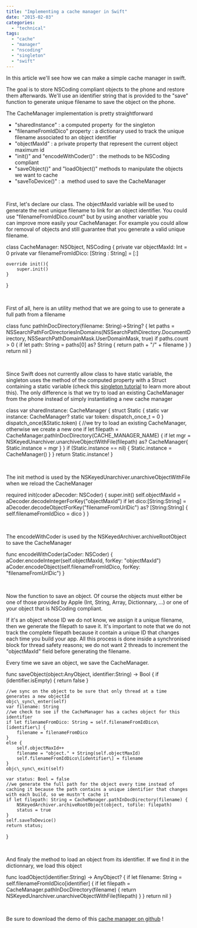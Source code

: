 ```yaml
---
title: "Implementing a cache manager in Swift"
date: "2015-02-03"
categories: 
  - "technical"
tags: 
  - "cache"
  - "manager"
  - "nscoding"
  - "singleton"
  - "swift"
---
```


In this article we'll see how we can make a simple cache manager in swift.

The goal is to store NSCoding compliant objects to the phone and restore them afterwards. We'll use an identifier string that is provided to the "save" function to generate unique filename to save the object on the phone.

The CacheManager implementation is pretty straightforward

- "sharedInstance" : a computed property  for the singleton
- "filenameFromIdDico" property : a dictionary used to track the unique filename associated to an object identifier
- "objectMaxId" : a private property that represent the current object maximum id
- "init()" and "encodeWithCoder()" : the methods to be NSCoding compliant
- "saveObject()" and "loadObject()" methods to manipulate the objects we want to cache
- "saveToDevice()" : a  method used to save the CacheManager

 

First, let's declare our class. The objectMaxId variable will be used to generate the next unique filename to link for an object identifier. You could use "filenameFromIdDico.count" but by using another variable you can improve more easily your CacheManager. For example you could allow for removal of objects and still guarantee that you generate a valid unique filename.

class CacheManager: NSObject, NSCoding {
	private var objectMaxId: Int = 0
	private var filenameFromIdDico: \[String : String\] = \[:\]

	override init(){
		super.init()
	}	
}

 

First of all, here is an utility method that we are going to use to generate a full path from a filename

class func pathInDocDirectory(filename: String)->String? {
	let paths = NSSearchPathForDirectoriesInDomains(NSSearchPathDirectory.DocumentDirectory, NSSearchPathDomainMask.UserDomainMask, true)
	if paths.count > 0 {
		if let path: String = paths\[0\] as? String {
			return path + "/" + filename
		}
	}
	return nil
}

 

Since Swift does not currently allow class to have static variable, the singleton uses the method of the computed property with a Struct containing a static variable (check this [singleton tutorial](http://thatthinginswift.com/singletons/) to learn more about this). The only difference is that we try to load an existing CacheManager from the phone instead of simply instantiating a new cache manager

class var sharedInstance: CacheManager {
	struct Static {
		static var instance: CacheManager?
		static var token: dispatch\_once\_t = 0
	}
	dispatch\_once(&Static.token) {
		//we try to load an existing CacheManager, otherwise we create a new one
		if let filepath = CacheManager.pathInDocDirectory(CACHE\_MANAGER\_NAME) {
			if let mgr = NSKeyedUnarchiver.unarchiveObjectWithFile(filepath) as? CacheManager{
				Static.instance = mgr
			}
		}
		if (Static.instance == nil) {
			Static.instance = CacheManager()
		}
	}
	return Static.instance!
}

 

The init method is used by the NSKeyedUnarchiver.unarchiveObjectWithFile when we reload the CacheManager

required init(coder aDecoder: NSCoder) {
	super.init()
	self.objectMaxId = aDecoder.decodeIntegerForKey("objectMaxId")
	if let dico:\[String:String\] = aDecoder.decodeObjectForKey("filenameFromUrlDic") as? \[String:String\] {
		self.filenameFromIdDico = dico
	}
}

 

The encodeWithCoder is used by the NSKeyedArchiver.archiveRootObject to save the CacheManager

func encodeWithCoder(aCoder: NSCoder) {
	aCoder.encodeInteger(self.objectMaxId, forKey: "objectMaxId")
	aCoder.encodeObject(self.filenameFromIdDico, forKey: "filenameFromUrlDic")
}

 

Now the function to save an object. Of course the objects must either be one of those provided by Apple (Int, String, Array, Dictionnary, ...) or one of your object that is NSCoding compliant.

If it's an object whose ID we do not know, we assign it a unique filename, then we generate the filepath to save it. It's important to note that we do not track the complete filepath because it contain a unique ID that changes each time you build your app. All this process is done inside a synchronised block for thread safety reasons; we do not want 2 threads to increment the "objectMaxId" field before generating the filename.

Every time we save an object, we save the CacheManager.

func saveObject(object:AnyObject, identifier:String) -> Bool {
	if (identifier.isEmpty) {
		return false
	}
	
	//we sync on the object to be sure that only thread at a time generates a new objectId
	objc\_sync\_enter(self)
	var filename: String
	//we check to see if the CacheManager has a caches object for this identifier
	if let filenameFromDico: String = self.filenameFromIdDico\[identifier\] {
		filename = filenameFromDico
	}
	else {
		self.objectMaxId++
		filename = "object." + String(self.objectMaxId)
		self.filenameFromIdDico\[identifier\] = filename
	}
	objc\_sync\_exit(self)
	
	var status: Bool = false
	//we generate the full path for the object every time instead of caching it because the path contains a unique identifier that changes with each build, so we mustn't cache it
	if let filepath: String = CacheManager.pathInDocDirectory(filename) {
		NSKeyedArchiver.archiveRootObject(object, toFile: filepath)
		status = true
	}
	self.saveToDevice()
	return status;
}

 

And finaly the method to load an object from its identifier. If we find it in the dictionnary, we load this object

func loadObject(identifier:String) -> AnyObject? {
	if let filename: String = self.filenameFromIdDico\[identifier\] {
		if let filepath = CacheManager.pathInDocDirectory(filename) {
			return NSKeyedUnarchiver.unarchiveObjectWithFile(filepath)
		}
	}
	return nil
}

 

Be sure to download the demo of this [cache manager on github](https://github.com/3IE/swift-cache-manager) !
